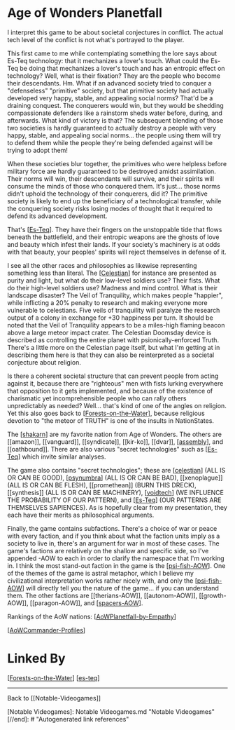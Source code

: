 # Age of Wonders Planetfall

I interpret this game to be about societal conjectures in conflict.  The actual tech level of the conflict is not what's portrayed to the player.

This first came to me while contemplating something the lore says about Es-Teq technology: that it mechanizes a lover's touch.  What could the Es-Teq be doing that mechanizes a lover's touch and has an entropic effect on technology?  Well, what is their fixation?  They are the people who become their descendants.  Hm.  What if an advanced society tried to conquer a "defenseless" "primitive" society, but that primitive society had actually developed very happy, stable, and appealing social norms?  That'd be a draining conquest.  The conquerers would win, but they would be shedding compassionate defenders like a rainstorm sheds water before, during, and afterwards.  What kind of victory is that?  The subsequent blending of those two societies is hardly guaranteed to actually destroy a people with very happy, stable, and appealing social norms... the people using them will try to defend them while the people they're being defended against will be trying to adopt them!

When these societies blur together, the primitives who were helpless before military force are hardly guaranteed to be destroyed amidst assimilation.  Their norms will win, their descendants will survive, and their spirits will consume the minds of those who conquered them.  It's just... those norms didn't uphold the technology of their conquerers, did it?  The primitive society is likely to end up the beneficiary of a technological transfer, while the conquering society risks losing modes of thought that it required to defend its advanced development.

That's [[Es-Teq]].  They have their fingers on the unstoppable tide that flows beneath the battlefield, and their entropic weapons are the ghosts of love and beauty which infest their lands.  If your society's machinery is at odds with that beauty, your peoples' spirits will reject themselves in defense of it.

I see all the other races and philosophies as likewise representing something less than literal.  The [[Celestian]] for instance are presented as purity and light, but what do their low-level soldiers use?  Their fists.  What do their high-level soldiers use?  Madness and mind control.  What is their landscape disaster?  The Veil of Tranquility, which makes people "happier", while inflicting a 20% penalty to research and making everyone more vulnerable to celestians.  Five veils of tranquility will paralyze the research output of a colony in exchange for +30 happiness per turn.  It should be noted that the Veil of Tranquility appears to be a miles-high flaming beacon above a large meteor impact crater.  The Celestian Doomsday device is described as controlling the entire planet with psionically-enforced Truth.  There's a little more on the Celestian page itself, but what I'm getting at in describing them here is that they can also be reinterpreted as a societal conjecture about religion.

Is there a coherent societal structure that can prevent people from acting against it, because there are "righteous" men with fists lurking everywhere that opposition to it gets implemented, and because of the existence of charismatic yet incomprehensible people who can rally others unpredictably as needed?  Well... that's kind of one of the angles on religion.  Yet this also goes back to [[Forests-on-the-Water]], because religious devotion to "the meteor of TRUTH" is one of the insults in NationStates.

The [[shakarn]] are my favorite nation from Age of Wonders.  The others are [[amazon]], [[vanguard]], [[syndicate]], [[kir-ko]], [[dvar]], [[assembly]], and [[oathbound]].  There are also various "secret technologies" such as [[Es-Teq]] which invite similar analyses.

The game also contains "secret technologies"; these are [[celestian]] (ALL IS OR CAN BE GOOD), [[psynumbra]] (ALL IS OR CAN BE BAD), [[xenoplague]] (ALL IS OR CAN BE FLESH), [[promethean]] (BURN THIS DRECK), [[synthesis]] (ALL IS OR CAN BE MACHINERY), [[voidtech]] (WE INFLUENCE THE PROBABILITY OF OUR PATTERN), and [[Es-Teq]] (OUR PATTERNS ARE THEMSELVES SAPIENCES).  As is hopefully clear from my presentation, they each have their merits as philosophical arguments.

Finally, the game contains subfactions.  There's a choice of war or peace with every faction, and if you think about what the faction units imply as a society to live in, there's an argument for war in most of these cases.  The game's factions are relatively on the shallow and specific side, so I've appended -AOW to each in order to clarify the namespace that I'm working in.  I think the most stand-out faction in the game is the [[psi-fish-AOW]].  One of the themes of the game is astral metaphor, which I believe my civilizational interpretation works rather nicely with, and only the [[psi-fish-AOW]] will directly tell you the nature of the game... if you can understand them.  The other factions are [[therians-AOW]], [[autonom-AOW]], [[growth-AOW]], [[paragon-AOW]], and [[spacers-AOW]].

Rankings of the AoW nations:
[[AoWPlanetfall-by-Empathy]]

[[AoWCommander-Profiles]]

# Linked By
[[Forests-on-the-Water]]
[[es-teq]]

---
Back to [[Notable-Videogames]]


[//begin]: # "Autogenerated link references for markdown compatibility"
[Forests-on-the-Water]: Forests-on-the-Water.md "Forests-on-the-Water"
[shakarn]: shakarn.md "Shakarn"
[assembly]: assembly.md "Assembly"
[celestian]: celestian.md "Celestian"
[psynumbra]: psynumbra.md "Psynumbra"
[voidtech]: voidtech.md "Voidtech"
[psi-fish-AOW]: psi-fish-aow.md "Psi Fish AOW"
[spacers-AOW]: spacers-aow.md "Spacers AOW"
[AoWPlanetfall-by-Empathy]: aowplanetfall-by-empathy.md "AoWPlanetfall by Empathy"
[AoWCommander-Profiles]: aowcommander-profiles.md "AoWCommander Profiles"
[es-teq]: es-teq.md "Es-Teq"
[Notable Videogames]: Notable Videogames.md "Notable Videogames"
[//end]: # "Autogenerated link references"